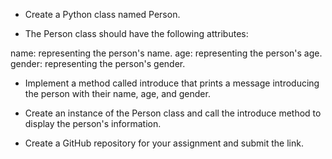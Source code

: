 - Create a Python class named Person.

- The Person class should have the following attributes:

name: representing the person's name.
age: representing the person's age.
gender: representing the person's gender.

- Implement a method called introduce that prints a message introducing the person with their name, age, and gender.

- Create an instance of the Person class and call the introduce method to display the person's information.

- Create a GitHub repository for your assignment and submit the link.